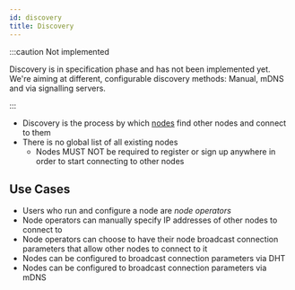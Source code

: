 ```yaml
---
id: discovery
title: Discovery
---
```


:::caution Not implemented

Discovery is in specification phase and has not been implemented yet. We're aiming at different, configurable discovery methods: Manual, mDNS and via signalling servers.

:::

- Discovery is the process by which [nodes][clients_nodes] find other nodes and connect to them
- There is no global list of all existing nodes
    - Nodes MUST NOT be required to register or sign up anywhere in order to start connecting to other nodes

## Use Cases

- Users who run and configure a node are _node operators_
- Node operators can manually specify IP addresses of other nodes to connect to
- Node operators can choose to have their node broadcast connection parameters that allow other nodes to connect to it
- Nodes can be configured to broadcast connection parameters via DHT
- Nodes can be configured to broadcast connection parameters via mDNS

[clients_nodes]: /specification/networking/clients-nodes
